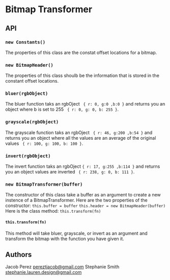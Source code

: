 Bitmap Transformer
===

## API

### `new Constants()`

The properties of this class are the constat offset locations for a bitmap.

### `new BitmapHeader()`

The properties of this class shoulb be the information that is stored in the constant offset locations.

### `bluer(rgbObject)`

The bluer function taks an rgbOject ` { r: 0, g:0 ,b:0 }` and returns you an object where b is set to 255 ` { r: 0, g: 0, b: 255 }`.

### `grayscale(rgbObject)`

The grayscale function taks an rgbOject ` { r: 46, g:200 ,b:54 }` and returns you an object where all the values are an average of the original values ` { r: 100, g: 100, b: 100 }`.

### `invert(rgbObject)`

The invert function taks an rgbOject `{ r: 17, g:255 ,b:114 }` and returns you an object values are inverted ` { r: 238, g: 0, b: 111 }`.

### `new BitmapTransformer(buffer)`

The constructor of this class take a buffer as an argument to create a new instence of a BitmapTransformer. 
Here are the two properties of the constructor:
`this.buffer = buffer` `this.header = new BitmapHeader(buffer)`
Here is the class method:
`this.transform(fn)`

#### `this.transform(fn)`

This method will take bluer, grayscale, or invert as an argument and transform the bitmap with the function you have given it. 

## Authors

Jacob Perez <pereztjacob@gmail.com>
Stephanie Smith <stephanie.lauren.design@gmail.com>
